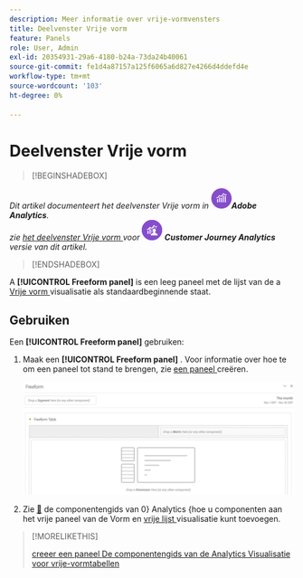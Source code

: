 ```yaml
---
description: Meer informatie over vrije-vormvensters
title: Deelvenster Vrije vorm
feature: Panels
role: User, Admin
exl-id: 20354931-29a6-4180-b24a-73da24b40061
source-git-commit: fe1d4a87157a125f6065a6d827e4266d4ddefd4e
workflow-type: tm+mt
source-wordcount: '103'
ht-degree: 0%

---
```


# Deelvenster Vrije vorm

>[!BEGINSHADEBOX]

_Dit artikel documenteert het deelvenster Vrije vorm in_ ![ AdobeAnalytics ](/help/assets/icons/AdobeAnalytics.svg) _&#x200B;**Adobe Analytics**._<br/>_zie [ het deelvenster Vrije vorm ](https://experienceleague.adobe.com/nl/docs/analytics/analyze/analysis-workspace/panels/freeform-panel) voor_ ![ CustomerJourneyAnalytics ](/help/assets/icons/CustomerJourneyAnalytics.svg) _&#x200B;**Customer Journey Analytics** versie van dit artikel._

>[!ENDSHADEBOX]


A **[!UICONTROL Freeform panel]** is een leeg paneel met de lijst van de a [ Vrije vorm ](/help/analyze/analysis-workspace/visualizations/freeform-table/freeform-table.md) visualisatie als standaardbeginnende staat.

## Gebruiken

Een **[!UICONTROL Freeform panel]** gebruiken:

1. Maak een **[!UICONTROL Freeform panel]** . Voor informatie over hoe te om een paneel tot stand te brengen, zie [ een paneel ](panels.md#create-a-panel) creëren.

   ![ het standaard deelvenster Vrije vorm dat een leeg paneel met een vrije vormlijst toont.](assets/freeform-panel.png)

1. Zie [&#128279;](/help/components/home.md) de componentengids van 0&rbrace; Analytics &lbrace;hoe u componenten aan het vrije paneel van de Vorm en [ vrije lijst ](/help/analyze/analysis-workspace/visualizations/freeform-table/freeform-table.md) visualisatie kunt toevoegen.


>[!MORELIKETHIS]
>
>[ creeer een paneel ](/help/analyze/analysis-workspace/c-panels/panels.md#create-a-panel)
>[De componentengids van de Analytics ](/help/components/home.md)
>[Visualisatie voor vrije-vormtabellen ](/help/analyze/analysis-workspace/visualizations/freeform-table/freeform-table.md)
>
